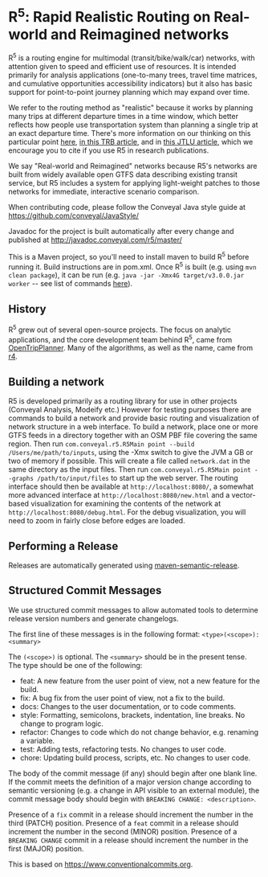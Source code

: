 # R<sup>5</sup>: Rapid Realistic Routing on Real-world and Reimagined networks

R<sup>5</sup> is a routing engine for multimodal (transit/bike/walk/car) networks, with attention given to speed and efficient use of resources. It is intended primarily for analysis applications (one-to-many trees, travel time matrices, and cumulative opportunities accessibility indicators) but it also has basic support for point-to-point journey planning which may expand over time.

We refer to the routing method as "realistic" because it works by planning many trips at different departure times in a time window, which better reflects how people use transportation system than planning a single trip at an exact departure time. There's more information on our thinking on this particular point [here](http://conveyal.com/blog/2015/05/04/variation-in-accessibility-measures), [in this TRB article](https://doi.org/10.3141/2653-06), and in [this JTLU article](https://www.jtlu.org/index.php/jtlu/article/view/1074), which we encourage you to cite if you use R5 in research publications.

We say "Real-world and Reimagined" networks because R5's networks are built from widely available open GTFS data describing existing transit service, but R5 includes a system for applying light-weight patches to those networks for immediate, interactive scenario comparison.

When contributing code, please follow the Conveyal Java style guide at https://github.com/conveyal/JavaStyle/

Javadoc for the project is built automatically after every change and published at http://javadoc.conveyal.com/r5/master/

This is a Maven project, so you'll need to install maven to build R<sup>5</sup> before running it. Build instructions are in pom.xml.  Once R<sup>5</sup> is built (e.g. using `mvn clean package`), it can be run (e.g. `java -jar -Xmx4G target/v3.0.0.jar worker` -- see list of commands [here](https://github.com/conveyal/r5/blob/master/src/main/java/com/conveyal/r5/R5Main.java)).

## History

R<sup>5</sup> grew out of several open-source projects. The focus on analytic applications, and the core development team behind R<sup>5</sup>,
came from [OpenTripPlanner](http://opentripplanner.org). Many of the algorithms, as well as the name, came from [r4](https://github.com/bliksemlabs/rrrr).

## Building a network

R5 is developed primarily as a routing library for use in other projects (Conveyal Analysis, Modeify etc.) However for testing purposes there are commands to build a network and provide basic routing and visualization of network structure in a web interface. To build a network, place one or more GTFS feeds in a directory together with an OSM PBF file covering the same region. Then run `com.conveyal.r5.R5Main point --build /Users/me/path/to/inputs`, using the -Xmx switch to give the JVM a GB or two of memory if possible. This will create a file called `network.dat` in the same directory as the input files. Then run `com.conveyal.r5.R5Main point --graphs /path/to/input/files` to start up the web server. The routing interface should then be available at `http://localhost:8080/`, a somewhat more advanced interface at `http://localhost:8080/new.html` and a vector-based visualization for examining the contents of the network at `http://localhost:8080/debug.html`. For the debug visualization, you will need to zoom in fairly close before edges are loaded.

## Performing a Release

Releases are automatically generated using [maven-semantic-release](https://github.com/conveyal/maven-semantic-release).

## Structured Commit Messages

We use structured commit messages to allow automated tools to determine release version numbers and generate changelogs.

The first line of these messages is in the following format: `<type>(<scope>): <summary>` 

The `(<scope>)` is optional. The `<summary>` should be in the present tense. The type should be one of the following:

- feat: A new feature from the user point of view, not a new feature for the build.
- fix: A bug fix from the user point of view, not a fix to the build.
- docs: Changes to the user documentation, or to code comments.
- style: Formatting, semicolons, brackets, indentation, line breaks. No change to program logic.
- refactor: Changes to code which do not change behavior, e.g. renaming a variable.
- test: Adding tests, refactoring tests. No changes to user code.
- chore: Updating build process, scripts, etc. No changes to user code.

The body of the commit message (if any) should begin after one blank line. If the commit meets the definition of a major version change according to semantic versioning (e.g. a change in API visible to an external module), the commit message body should begin with `BREAKING CHANGE: <description>`.

Presence of a `fix` commit in a release should increment the number in the third (PATCH) position.
Presence of a `feat` commit in a release should increment the number in the second (MINOR) position.
Presence of a `BREAKING CHANGE` commit in a release should increment the number in the first (MAJOR) position.

This is based on https://www.conventionalcommits.org.
